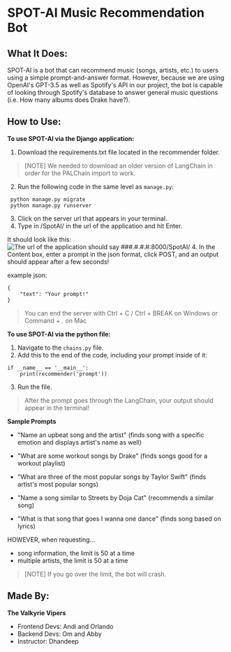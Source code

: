# **SPOT-AI Music Recommendation Bot**

## **What It Does:**
SPOT-AI is a bot that can recommend music (songs, artists, etc.) to users using a simple prompt-and-answer format. However, because we are using OpenAI's GPT-3.5 as well as Spotify's API in our project, the bot is capable of looking through Spotify's database to answer general music questions (i.e. How many albums does Drake have?). 

## **How to Use:**
**To use SPOT-AI via the Django application:**
1. Download the requirements.txt file located in the recommender folder.
> [NOTE]
> We needed to download an older version of LangChain in order for the PALChain import to work.
2. Run the following code in the same level as `manage.py`:
```
 python manage.py migrate
 python manage.py runserver
 ```
3. Click on the server url that appears in your terminal.
3. Type in /SpotAI/ in the url of the application and hit Enter.

It should look like this:
![The url of the application should say ###.#.#.#:8000/SpotAI/](https://github.com/ahirobe/AImusicQA/assets/110489102/5b594556-f643-403e-b354-68f357286bb2)
4. In the Content box, enter a prompt in the json format, click POST, and an output should appear after a few seconds!

example json:
```
{
	"text": "Your prompt!" 
}
```
> You can end the server with Ctrl + C / Ctrl + BREAK on Windows or Command + . on Mac

**To use SPOT-AI via the python file:**
1. Navigate to the `chains.py` file.
2. Add this to the end of the code, including your prompt inside of it:
```
if __name__ == '__main__':
    print(recommender('prompt'))
```
3. Run the file.
> After the prompt goes through the LangChain, your output should appear in the terminal!

**Sample Prompts**

- "Name an upbeat song and the artist" (finds song with a specific emotion and displays artist's name as well)

- "What are some workout songs by Drake" (finds songs good for a workout playlist)

- "What are three of the most popular songs by Taylor Swift" (finds artist's most popular songs)

- "Name a song similar to Streets by Doja Cat" (recommends a similar song)

- "What is that song that goes I wanna one dance" (finds song based on lyrics)

HOWEVER, when requesting...
- song information, the limit is 50 at a time
- multiple artists, the limit is 50 at a time
> [NOTE] If you go over the limit, the bot will crash.

## **Made By:**
**The Valkyrie Vipers**
- Frontend Devs: Andi and Orlando
- Backend Devs: Om and Abby
- Instructor: Dhandeep


